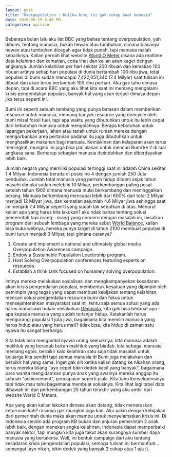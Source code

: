 ```yaml
---
layout: post
title: "Overpopulation : Ketika bumi ini gak cukup buat manusia"
date: 2016-05-29 8:46 PM
categories: opinion
---
```

Beberapa bulan lalu aku liat BBC yang bahas tentang overpopulation, yah dibumi, tentang manusia, bukan hewan atau tumbuhan, dimana biasanya hewan atau tumbuhan dicegah agar tidak punah, tapi manusia malah sebaliknya. <!--more--> Kalian pernah lihat website [World O Meter] disana ada realtime data kelahiran dan kematian, coba lihat dan kalian akan kaget dengan angkanya. Jumlah kelahiran per hari sekitar 200 ribuan dan kematian 100 ribuan artinya setiap hari populasi di dunia bertambah 100 ribu jiwa, total populasi di bumi sudah mencapai 7,422,051,340 (7.4 Milyar) saat tulisan ini dibuat dan akan terus bertambah 100 ribu perhari. Aku gak tahu dimasa depan, tapi di acara BBC yang aku lihat kita saat ini memang mengalami krisis pengendalian populasi, banyak hal yang akan terjadi dimasa depan jika terus seperti ini. 

Bumi ini seperti sebuah tambang yang punya batasan dalam memberikan resource untuk manusia, memang banyak resource yang direcycle oleh bumi misal fossil fuel, tapi apa waktu yang dibutuhkan untuk itu lebih cepat dari kebutuhan manusia untuk mengolahnya. Berapa kebutuhan untuk lapangan pekerjaan, lahan atau tanah untuk rumah mereka dengan mengorbankan area pertanian padahal itu juga dibutuhkan untuk menghasilkan makanan bagi manusia. Kemiskinan dan kelaparan akan terus meningkat, mungkin ini juga bisa jadi alasan untuk mencari Bumi ke 2 di luar angkasa sana. Berharap sebagian manusia dipindahkan dan diberdayakan lebih baik.

Jumlah negara yang memiliki populasi tertinggi saat ini adalah China sekitar 1.4 Milyar. Indonesia berada di posisi no 4 dengan jumlah 250 Juta penduduk. Jumlah total manusia yang pernah hidup dibumi sejak tahun masehi dimulai sudah melebihi 10 Milyar, perkembangan paling pesat setelah tahun 1900 dimana manusia mulai berkembang dan meninggalkan perang. Manusia berkembang mencapai lebih dari 600% dari total 2 Milyar menjadi 12 Milyar jiwa, dan kematian sejumlah 4.6 Milyar jiwa sehingga saat ini menjadi 7,4 Milyar seperti yang sudah tak sebutkan di atas. Menurut kalian apa yang harus kita lakukan? aku ndak bahas tentang solusi pemerintah tapi orang - orang yang concern dengan masalah ini, misalkan program dari sebuah lembaga yang mereka sebut [World Balance], kalian bisa buka webnya, mereka punya target di tahun 2100 membuat populasi di bumi turun menjadi 3 Milyar, tapi gimana caranya?

 1. Create and implement a national and ultimately global media Overpopulation Awareness campaign.
 2. Endow a Sustainable Population Leadership program.
 3. Host Solving Overpopulation conferences featuring experts on resources.
 4. Establish a think tank focused on humanely solving overpopulation.
 
 Intinya mereka melakukan sosialisasi dan mengkampanyekan kesadaran akan krisis pengendalian populasi, membentuk kesatuan yang dipimpin oleh pemimpin yang tegas yang dapat membuat kebijakan tentang kelahiran, mencari solusi pengendalian resource bumi dan fokus untuk mensejahterahkan masyarakat saat ini, tentu saja semua solusi yang ada harus manusiawi bukan melakukan [Genosida], kita gak bisa berbuat apa - apa kepada manusia yang sudah terlanjur hidup. Katakanlah harus mengurangi populasi 1 juta jiwa, bagaimana kita memilih manusia yang harus hidup atau yang harus mati? tidak bisa, kita hidup di zaman satu nyawa itu sangat berharga.
 
 Kita tidak bisa mengambil nyawa orang seenaknya, kita manusia adalah makhluk yang beradab bukan makhluk yang biadab. kita sebagai manusia memang egois, berpikir kalo kelahiran satu saja tidak masalah untuk keluarga kita sendiri tapi semua manusia di Bumi juga melakukan dan berpikir hal yang sama. Inget gak sih ketika kalian datang ke nikahan orang, terus mereka bilang "ayo cepet bikin dedek kecil yang banyak", bagaimana para wanita mengidamkan punya anak yang awalnya mereka anggap itu sebuah "achievement", pencapaian seperti piala. Kita tahu konsekuensinya tapi tidak mau tahu bagaimana membuat solusinya. Kita lihat lagi tabel data dibawah ini dan perkembangan 25 tahun terakhir yang aku ambil dari website World O Meters.
 
 Apa yang akan kalian lakukan dimasa akan datang, tidak meneruskan keturunan kah? rasanya gak mungkin juga kan. Aku yakin dengan kebijakan dari pemerintah dunia maka akan mampu untuk menyelamatkan krisis ini. Di Indonesia sendiri ada program KB bukan dan anjuran pemerintah 2 anak lebih baik, dengan menekan angka kelahiran, Indonesia dapat memperbaiki banyak sektor, tapi mungkin kita juga takut akan kurangnya sumber daya manusia yang bertalenta. Well, ini bentuk campaign dari aku tentang kesadaran krisis pengendalian populasi, semoga tulisan ini bermanfaat... semangat..ayo nikah, bikin dedek yang banyak 2 cukup atau 1 aja :).
 
 [World Balance]: http://www.worldpopulationbalance.org/articles/our-vision-solve-overpopulation
 [Genosida]: https://id.wikipedia.org/wiki/Genosida
 [World O Meter]: http://www.worldometers.info/world-population/
